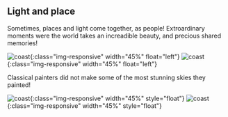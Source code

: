 ## Light and place

Sometimes, places and light come together, as people! Extroardinary moments were the world takes an increadible beauty, and precious shared memories!


![coast]({{site.baseurl}}/photography/places/IMG_4663.JPG){:class="img-responsive" width="45%" float="left"} 
![coast]({{site.baseurl}}/photography/places/IMG_4704.JPG){:class="img-responsive" width="45%" float="left"}

Classical painters did not make some of the most stunning skies they painted!

![coast]({{site.baseurl}}/photography/places/IMG_4706.JPG){:class="img-responsive" width="45%" style="float"}
![coast]({{site.baseurl}}/photography/places/IMG_4715.JPG){:class="img-responsive" width="45%" style="float"}
